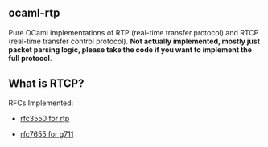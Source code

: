 ocaml-rtp
---------

Pure OCaml implementations of RTP (real-time transfer protocol) and RTCP (real-time transfer control protocol). **Not actually implemented, mostly just packet parsing logic, please take the code if you want to implement the full protocol**.

## What is RTCP?

RFCs Implemented:

  - [rfc3550 for rtp](https://datatracker.ietf.org/doc/html/rfc3550)
  <!-- - [rfc3551 for rtp audio and video conferencing profile](https://datatracker.ietf.org/doc/html/rfc3551) -->
  <!-- - [rfc8285 for rtp header extensions](https://datatracker.ietf.org/doc/html/rfc8285) -->
  - [rfc7655 for g711](https://datatracker.ietf.org/doc/html/rfc7655)
